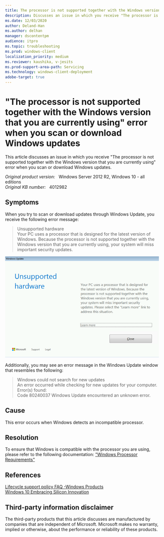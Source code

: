 ```yaml
---
title: The processor is not supported together with the Windows version error
description: Discusses an issue in which you receive "The processor is not supported together with the Windows version that you are currently using" error when you scan or download Windows updates.
ms.date: 12/03/2020
author: Deland-Han
ms.author: delhan 
manager: dscontentpm
audience: itpro
ms.topic: troubleshooting
ms.prod: windows-client
localization_priority: medium
ms.reviewer: kaushika, v-jesits
ms.prod-support-area-path: Servicing
ms.technology: windows-client-deployment
adobe-target: true
---
```

# "The processor is not supported together with the Windows version that you are currently using" error when you scan or download Windows updates

This article discusses an issue in which you receive "The processor is not supported together with the Windows version that you are currently using" error when you scan or download Windows updates.

_Original product version:_ &nbsp; Windows Server 2012 R2, Windows 10 - all editions  
_Original KB number:_ &nbsp; 4012982

## Symptoms

When you try to scan or download updates through Windows Update, you receive the following error message:
> Unsupported hardware  
> Your PC uses a processor that is designed for the latest version of Windows. Because the processor is not supported together with the Windows version that you are currently using, your system will miss important security updates.

![unsupported hardware error message](./media/processor-not-supported-together-with-windows-version/unsupported-hardware-error.png)  

Additionally, you may see an error message in the Windows Update window that resembles the following:
> Windows could not search for new updates  
An error occurred while checking for new updates for your computer.
Error(s) found:  
Code 80240037 Windows Update encountered an unknown error.  

## Cause

This error occurs when Windows detects an incompatible processor.

## Resolution

To ensure that Windows is compatible with the processor you are using, please refer to the following documentation: ["Windows Processor Requirements"](/windows-hardware/design/minimum/windows-processor-requirements)

## References

[Lifecycle support policy FAQ -Windows Products](/lifecycle/faq/windows#%2Fhelp%2F18581%2Flifecycle-support-policy-faq-windows-products%23b4)  
[Windows 10 Embracing Silicon Innovation](https://blogs.windows.com/windowsexperience/2016/01/15/windows-10-embracing-silicon-innovation)  

## Third-party information disclaimer

The third-party products that this article discusses are manufactured by companies that are independent of Microsoft. Microsoft makes no warranty, implied or otherwise, about the performance or reliability of these products.
